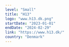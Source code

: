 ```yaml
---
level: "Small"
title: "H13"
logo: "www.h13.dk.png"
startDate: "2023-01-01"
endDate: "2024-02-29"
link: "https://www.h13.dk/"
country: "Denmark"
---
```

